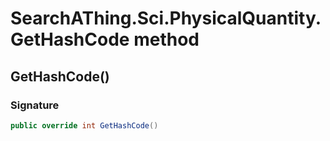 # SearchAThing.Sci.PhysicalQuantity.GetHashCode method
## GetHashCode()
### Signature
```csharp
public override int GetHashCode()
```
